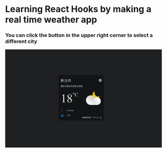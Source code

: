# Learning React Hooks by making a real time weather app

### You can click the button in the upper right corner to select a different city

![image](https://github.com/brandon111586/realtime-weather-app/blob/main/web_picture.PNG)
